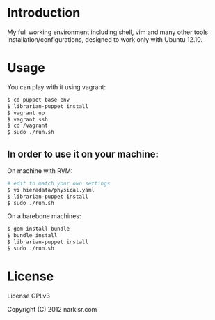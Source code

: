# Introduction

My full working environment including shell, vim and many other tools installation/configurations, designed to work only with Ubuntu 12.10.

# Usage

You can play with it using vagrant:

```bash
$ cd puppet-base-env
$ librarian-puppet install 
$ vagrant up
$ vagrant ssh
$ cd /vagrant
$ sudo ./run.sh
```

## In order to use it on your machine: 

On machine with RVM:

```bash
# edit to match your own settings
$ vi hieradata/physical.yaml
$ librarian-puppet install
$ sudo ./run.sh
```

On a barebone machines:
```bash
$ gem install bundle
$ bundle install 
$ librarian-puppet install
$ sudo ./run.sh
```

# License

License GPLv3

Copyright (C) 2012 narkisr.com
